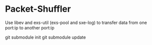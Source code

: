Packet-Shuffler
===============

Use libev and exs-util (exs-pool and sxe-log) to transfer data from one port:ip to another port:ip

git submodule init
git submodule update
